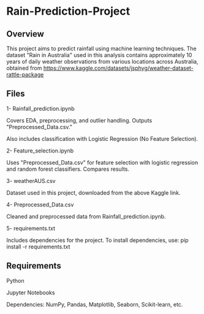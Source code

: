 # Rain-Prediction-Project

## Overview
This project aims to predict rainfall using machine learning techniques. The dataset "Rain in Australia" used in this analysis contains approximately 10 years of daily weather observations from various locations across Australia, obtained from https://www.kaggle.com/datasets/jsphyg/weather-dataset-rattle-package

## Files
1- Rainfall_prediction.ipynb

Covers EDA, preprocessing, and outlier handling. Outputs "Preprocessed_Data.csv."

Also includes classification with Logistic Regression (No Feature Selection).

2- Feature_selection.ipynb

Uses "Preprocessed_Data.csv" for feature selection with logistic regression and random forest classifiers. Compares results.

3- weatherAUS.csv

Dataset used in this project, downloaded from the above Kaggle link.

4- Preprocessed_Data.csv

Cleaned and preprocessed data from Rainfall_prediction.ipynb.

5- requirements.txt

Includes dependencies for the project. To install dependencies, use: pip install -r requirements.txt


## Requirements
Python

Jupyter Notebooks

Dependencies: NumPy, Pandas, Matplotlib, Seaborn, Scikit-learn, etc.

